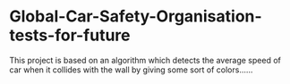 # Global-Car-Safety-Organisation-tests-for-future
This project is based on an algorithm which detects the average speed of car when it collides with the wall by giving some sort of colors......
